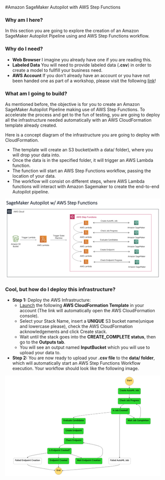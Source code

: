 #Amazon SageMaker Autopilot with AWS Step Functions

### Why am I here?
In this section you are going to explore the creation of an Amazon SageMaker Autopilot Pipeline using and AWS Step Functions workflow.

### Why do I need?

* **Web Browser** I imagine you already have one if you are reading this.
* **Labeled Data** You will need to provide labeled data (**.csv**) in order to create a model to fullfill your business need.   
* **AWS Account** If you don't already have an account or you have not been handed one as part of a workshop, please visit the following [link](https://aws.amazon.com/es/free)! 

### What am I going to build?

As mentioned before, the objective is for you to create an Amazon SageMaker Autopilot Pipeline making use of AWS Step Functions. To accelerate the process and get to the fun of testing, you are going to deploy all the infrastructure needed automatically with an AWS CloudFormation template already created. 

Here is a concept diagram of the infrastructure you are going to deploy with CloudFormation. 

- The template will create an S3 bucket(with a data/ folder), where you will drop your data into.
- Once the data is in the specified folder, it will trigger an AWS Lambda function.
- The function will start an AWS Step Functions workflow, passing the location of your data.
- The workflow will consist on different steps, where AWS Lambda functions will interact with Amazon Sagemaker to create the end-to-end Autopilot pipeline.

![AWS-Infrastructure](images/sf-architecture.png)

### Cool, but how do I deploy this infrastructure?

* **Step 1:** Deploy the AWS Infrastructure:
  * [Launch](https://eu-west-1.console.aws.amazon.com/cloudformation/home?region=eu-west-1#/stacks/create/review?templateURL=https://ml-demos-stepsmp.s3.eu-west-1.amazonaws.com/cft-template.yaml&stackName=SageMaker-Step-Pipelines) the following **AWS CloudFormation Template** in your account (The link will automatically open the AWS CloudFormation console).
  * Select your Stack Name, insert a **UNIQUE** S3 bucket name(unique and lowercase please), check the AWS CloudFormation acknowledgements and click Create stack.
  * Wait until the stack goes into the **CREATE_COMPLETE status**, then go to the **Outputs tab**.
  * You will see an output named **InputBucket** which you will use to upload your data to.
* **Step 2:** You are now ready to upload your **.csv file** to the **data/ folder**, which will automatically start an AWS Step Functions Workflow execution. Your workflow should look like the following image.

![AWS-Workflow](images/sf-workflow.png)
